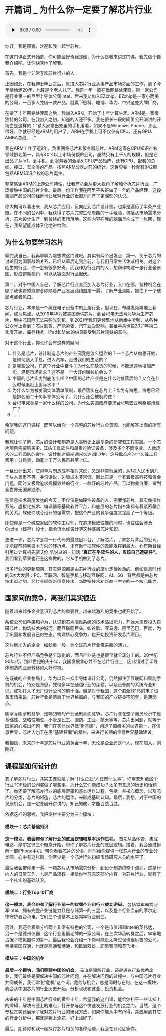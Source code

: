 # 开篇词 _ 为什么你一定要了解芯片行业

<audio id="audio" title="开篇词 | 为什么你一定要了解芯片行业" controls="" preload="none"><source id="mp3" src="https://static001.geekbang.org/resource/audio/e3/7e/e312c0a3836bb605d6cda506c936c27e.mp3"></audio>

你好，我是邵巍，欢迎和我一起学芯片。

在这门课正式开始前，你可能会好奇我是谁，为什么是我来讲这门课。我先做个自我介绍吧，让你快速地了解我。

首先，我是个非常喜欢芯片行业的人。

正因如此，在我博士毕业之后，就进入芯片行业从事产品市场方面的工作，到了今年恰恰满20年，也算是个老人儿了。我前十年一直在做网络处理器，第一家公司是行业第一的巨型半导体公司Intel，后来我又加入EZchip。EZchip是一家小而美的公司，一百多人凭借一款产品，就赢下思科、瞻博、华为、中兴这些大牌厂商。

在做了十年网络处理器之后，我加入ARM，开始了十年计算生涯。ARM是一家很独特的公司，在我加入之初，知道的人还不多。我在很长一段时间里公开演讲的开场白是这样的：“请大家拿出兜里的手机看看，如果不是Windows Phone，那么很好，你就已经是ARM的用户了。ARM在手机上可不仅仅有CPU，还有GPU、AMBA总线……”

我在ARM工作了近9年，负责网络芯片和服务器芯片。ARM这家在CPU知识产权领域排名第一，具有40%以上市场份额的公司，虽然只有上千人的规模，但是它出品了从IoT，到手机，到服务器的全系列CPU产品矩阵，还有GPU、配套的总线、接口、安全类的产品。按照ARM公司之前的统计，这世界每一秒就有842颗包括ARM知识产权的芯片诞生。

非常感谢ARM的上游公司特性，让我有机会从更大视角了解和分析芯片行业，广泛接触中国的芯片企业。最后一份工作我在阿里平头哥做了一年的产品经理，这段重回产品公司的经历也让我对行业的垂直方向有了更深刻的认识。

你大概可以看出来，我从芯片应用，反向走到芯片设计侧，也算是遍历了半条产业链。在不同的公司中，我获得了芯片完整生命周期的一手经验，包括从市场需求分析、芯片设计生产，到最终的市场落地。这些内容在我的脑海里构成了一张网，现在，我希望能成体系化地讲给你。

## 为什么你要学习芯片

聊完我自己，我再聊聊为啥想做这门课吧。其实有两个出发点：第一，关于芯片的讨论因为国家战略关系，已经从幕后走到台前，与我们日常生活休戚相关。对这个陌生的行业，你一定有很多好奇，而我作为行业内的人，想帮你构建一张行业全景图，形成俯瞰视角，可以从容面对行业起伏。

第二，对于中国人自己，了解芯片行业甚至加入芯片行业，入口在哪，各种机会在哪？我也希望能带着你顺着产业发展路线图走一遍，了解产业周期，抓住下一个破局点或者风口。

芯片行业，本来是一个藏在电子设备中的上游行业，但现在，却越发频繁地上新闻，成为焦点。从2019年华为被美国断供芯片，到台积电无法再为华为生产芯片，到中芯国际无法采购光刻机，到2021年我们更频繁地从新闻中听到，从各种公众号上看到：芯片缺货、产能紧张、汽车业受影响，甚至苹果也说2021年第二季度开始，库存耗尽，iPad和Mac的供货要受到芯片短缺的影响。

对于这个行业，你也许会有这样的疑问：

1. 什么是芯片，设计制造芯片的产业究竟是怎么运作的？一个芯片从构思开始，是如何装入手机，进入汽车，走进我们的生活的？
1. 是哪些公司，在这个行业中奋斗？为什么在缺货的时候，不能迅速地增加产能，满足市场需求？这不是一个大好的赚钱机会么？
1. 中国的芯片实力到底怎么样？中国的芯片产业是在什么时候落后的？又会在什么时候追赶上国际水平？
1. 为什么华为被美国实体清单限制，最后落实在芯片上？华为有海思，海思已经是排名前二十的半导体公司了，为什么还会被制约住？
1. 台积电究竟是一家什么样的公司，为什么美国政府要求台积电去亚利桑那州建厂？
1. ……

希望我的这门课程，既可以给你一个完整的芯片行业全景图，也能解答上面的所有问题。

我想让你了解，芯片的设计和制造是人类历史上最复杂的研究和工程实践。一个芯片项目需要购买IP、EDA工具软件和昂贵的验证设备，涉及多个不同专业、人数庞大的工程团队的合作，设计制造周期通常长达2到3年，这导致芯片的一次性工程费用十分昂贵，动辄上千万人民币甚至上亿。

一旦设计出来，它的单片制造成本相对来说，又是非常低廉的，从1块人民币到几千块人民币不等。换句话说，边际成本非常低。因此它是一个有着极高科技和资金门槛，同时又极致追求规模效益的行业，一款好的芯片产品，可以物美价廉，做到全世界无国界通杀。

在信息技术高度发达的今天，不仅仅是做硬件设备的人，需要懂芯片。其实像操作系统、虚拟化技术、编译器等基础软件平台，和底层的芯片指令集都有着紧密耦合的关系。软硬件联合设计的强需求，把这个产业的竞争强度又提高了一个等级。

即使你是一个纯应用层的软件工程师，在追求极致性能的同时，也往往会涉及Cache（缓存）设计，指令流水线设计等这种底层芯片知识。

更进一步，芯片才是每一行代码的最底层平台，了解芯片，了解芯片背后的公司，才能提前预判技术方向的转折点，才有助于把软件的效能发挥到最大。乔布斯曾经引用过计算机先驱艾伦·凯说过的一句话 **“真正在乎软件的人，应该自己造硬件”**。我们看到苹果也正是这样做的，它从手机做到了芯片。

很多行业的更新周期，其实溯源都是由芯片行业的摩尔定律推动的。例如信息时代的5次大发展：PC、互联网、智能手机与移动互联网、AI、5G，背后都是由芯片技术驱动的。芯片是赋能新信息技术、新数据技术和新商业生态的一个核心能力。

## 国家间的竞争，离我们其实很近

随着越来越多企业意识到芯片的重要性，越来越激烈的竞争也就开始了。

系统公司如苹果和华为，认识到芯片驱动系统的技术溢出能力，开始大规模投入自研芯片，构筑技术护城河。而互联网巨头，如谷歌、亚马逊、阿里巴巴、百度，为了巩固和发展自己的生态，构建核心竞争力，也开始投资研发芯片项目。

这些新加入的企业，如鲶鱼一般，为全球芯片行业带来新的活力。

芯片行业不但产品竞争是全球化的，而且产业链也是很早就全球分工的。20世纪90年代，到21世纪的头十年，我国发展重心并不在芯片行业上，因此错过了半导体制造向亚洲转移的大好时机。

在既成的产业格局上，华为以及一众半导体设计公司，仍然抓住了互联网和智能手机的机会，特别是海思，凭借多年在通信行业的深耕，以及设备商的系统专业知识，成功打入了无厂设计公司的前十强。但是对于我国，这个超全球1/3的电子设备市场来说，芯片行业是落后于世界格局的，与我国的产业链极不配套，是薄弱点。

国家与国家的竞争，是端到端的产业链的全面竞争。芯片行业在整个国民经济中是基础性、战略性地位，不管是民生、国防、工业、航天等等，芯片出问题，就等于国家的心脏出问题，我们在实体世界做“新基建”，创造了超级多的世界第一，在信息世界，芯片人也正在用“基建狂魔”的精神，来进行长期的信息世界基础建设。

我相信，未来的十年是芯片行业的黄金十年，无论是企业还是个人，现在加入，刚刚好。

## 课程是如何设计的

要了解芯片行业，其实主要就是了解“什么企业/人在做什么事”。你需要知道这个行业TOP级的公司都做了哪些事，为什么它们能成功？太多有意思的历史和话题了。你还要了解芯片行业的底层逻辑和基本运作过程，包括一些核心概念，以及芯片的分类，芯片的制造，芯片的运作，来形成基础认知。最后，我想，对于中国的发展机会，是一定要展开讲讲的，知己知彼，才能百战百胜。

依据这样的思考，我把专栏主要分为三个模块：

#### 模块一：芯片基础知识

**这一模块，我会带你了解行业的底层逻辑和基本运作过程。** 首先从晶体管、集成电路、摩尔定律三个概念开始，带你了解芯片行业的底层逻辑。接着，我会通过拆解一部iPhone手机，带你看看芯片的分类，同时给你提供一张芯片行业的专业分类图。心中有这张图，你至少是一个芯片行业初级市场研究人员的水平了。

最后我会带你走一遍，一颗芯片从市场需求分析，到设计制造的整个流程，这是行内人的日常工作，也是产品流程。相信你学习完这部分内容，对芯片行业，就有了一个扎实的基础认识。

#### 模块二：行业Top 10厂商

**这一模块，我会带你了解行业前十的优秀企业和行业成功密码。** 包括常年霸榜冠军Intel、拥有完整产业链能力且是存储第一的三星，以及整个行业当前的摩尔定律守护者台积电，它们三个也基本上是常年行业前三。

另外，我还会着重分析两个非常有特色的公司，一个是市值超越Intel的英伟达，另一个是德州仪器，这个行业里最老牌的一家公司，在三次华丽转身之后，牢牢地占据了模拟器件的第一。最后我也会介绍一下你可能没太听过但也很厉害的公司，包括美国双通，也就是高通和博通，和欧洲双雄，即恩智浦和英飞凌。

#### 模块三：中国的机会

**最后一个模块，我们聊聊中国的机会。** 无论是理解行业，还是通览行业优秀企业，我们最终是要解决中国的芯片问题，并在解决问题的过程中，与中国芯片行业共同成长。我们常说“危机”这个词，危险与机会，总是同时存在的。在这一模块，我会从中国芯片的行业历史开始，分析现状和就业、投资机会。

未来的十年是中国芯片行业的黄金十年，希望我的这门课，能给你扫平一些认知上的障碍，解决专业上的难点，打开参与这个快速发展行业的机会之门。当然，这个专栏其实还展示了我对芯片行业的研究方法，如果你能从中有所得，并应用到其它的行业分析中，那就是锦上添花，好上加好了。

最后，期待你和我一起探讨芯片相关的各种话题，我会在评论区等你。
